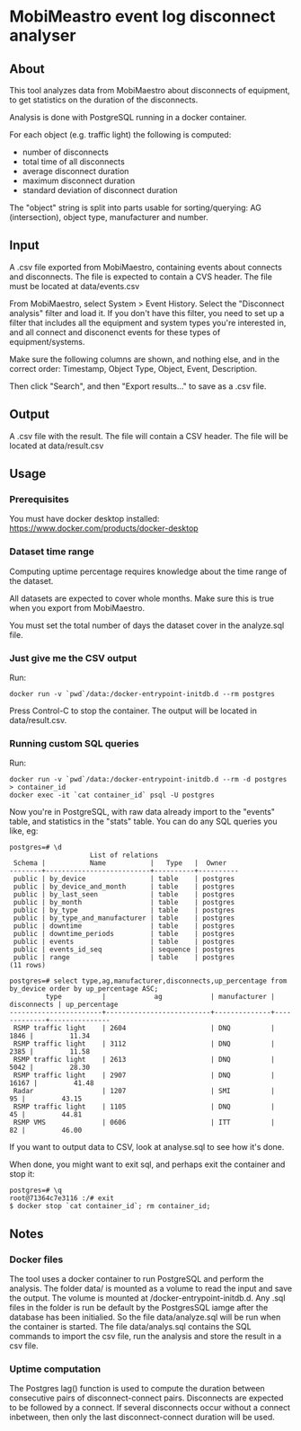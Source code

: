 # MobiMeastro event log disconnect analyser

## About
This tool analyzes data from MobiMaestro about disconnects of equipment,
to get statistics on the duration of the disconnects.

Analysis is done with PostgreSQL running in a docker container.

For each object (e.g. traffic light) the following is computed:

- number of disconnects
- total time of all disconnects
- average disconnect duration
- maximum disconnect duration
- standard deviation of disconnect duration

The "object" string is split into parts usable for sorting/querying:
AG (intersection), object type, manufacturer and number.

## Input
A .csv file exported from MobiMaestro, containing events about connects and disconnects.
The file is expected to contain a CVS header.
The file must be located at data/events.csv

From MobiMaestro, select System > Event History. Select the "Disconnect analysis" filter and load it. If you don't have this filter, you need to set up a filter that includes all the equipment and system types you're interested in, and all connect and disconenct events for these types of equipment/systems.

Make sure the following columns are shown, and nothing else, and in the correct order:
Timestamp, Object Type, Object,  Event, Description.

Then click "Search", and then "Export results..." to save as a .csv file.

## Output
A .csv file with the result.
The file will contain a CSV header.
The file will be located at data/result.csv

## Usage

### Prerequisites
You must have docker desktop installed:
https://www.docker.com/products/docker-desktop

### Dataset time range
Computing uptime percentage requires knowledge about the time range of the dataset.

All datasets are expected to cover whole months. Make sure this is true when you export from MobiMaestro.

You must set the total number of days the dataset cover in the analyze.sql file.


### Just give me the CSV output
Run:
```
docker run -v `pwd`/data:/docker-entrypoint-initdb.d --rm postgres
```

Press Control-C to stop the container.
The output will be located in data/result.csv.


### Running custom SQL queries
Run:
```
docker run -v `pwd`/data:/docker-entrypoint-initdb.d --rm -d postgres > container_id
docker exec -it `cat container_id` psql -U postgres
```

Now you're in PostgreSQL, with raw data already import to the "events" table,
and statistics in the "stats" table. You can do any SQL queries you like, eg:

```
postgres=# \d
                    List of relations
 Schema |           Name           |   Type   |  Owner   
--------+--------------------------+----------+----------
 public | by_device                | table    | postgres
 public | by_device_and_month      | table    | postgres
 public | by_last_seen             | table    | postgres
 public | by_month                 | table    | postgres
 public | by_type                  | table    | postgres
 public | by_type_and_manufacturer | table    | postgres
 public | downtime                 | table    | postgres
 public | downtime_periods         | table    | postgres
 public | events                   | table    | postgres
 public | events_id_seq            | sequence | postgres
 public | range                    | table    | postgres
(11 rows)

postgres=# select type,ag,manufacturer,disconnects,up_percentage from by_device order by up_percentage ASC;
         type          |            ag            | manufacturer | disconnects | up_percentage 
-----------------------+--------------------------+--------------+-------------+---------------
 RSMP traffic light    | 2604                     | DNQ          |        1846 |         11.34
 RSMP traffic light    | 3112                     | DNQ          |        2385 |         11.58
 RSMP traffic light    | 2613                     | DNQ          |        5042 |         28.30
 RSMP traffic light    | 2907                     | DNQ          |       16167 |         41.48
 Radar                 | 1207                     | SMI          |          95 |         43.15
 RSMP traffic light    | 1105                     | DNQ          |          45 |         44.81
 RSMP VMS              | 0606                     | ITT          |          82 |         46.00
```

 


If you want to output data to CSV, look at analyse.sql to see how it's done.

When done, you might want to exit sql, and perhaps exit the container and stop it:

```
postgres=# \q
root@71364c7e3116 :/# exit
$ docker stop `cat container_id`; rm container_id;
```

## Notes

### Docker files
The tool uses a docker container to run PostgreSQL and perform the analysis. 
The folder data/ is mounted as a volume to read the input and save the output.
The volume is mounted at /docker-entrypoint-initdb.d. Any .sql files in
the folder is run be default by the PostgresSQL iamge after the database
has been initialied. So the file data/analyze.sql will be run when the container
is started.
The file data/analys.sql contains the SQL commands to import the csv file, run
the analysis and store the result in a csv file.

### Uptime computation
The Postgres lag() function is used to compute the
duration between consecutive pairs of disconnect-connect pairs.
Disconnects are expected to be followed by a connect. If several disconnects
occur without a connect inbetween, then only the last disconnect-connect
duration will be used.

